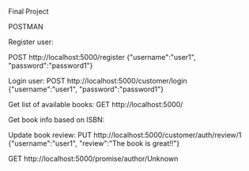 Final Project

POSTMAN

Register user:

POST http://localhost:5000/register
{"username":"user1", "password":"password1"}

Login user:
POST http://localhost:5000/customer/login
{"username":"user1", "password":"password1"}

Get list of available books:
GET http://localhost:5000/

Get book info based on ISBN:

Update book review:
PUT http://localhost:5000/customer/auth/review/1
{"username":"user1", "review":"The book is great!!"}

GET http://localhost:5000/promise/author/Unknown
